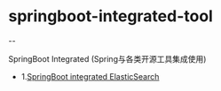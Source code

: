 # springboot-integrated-tool

--

SpringBoot Integrated (Spring与各类开源工具集成使用)


- 1.[SpringBoot integrated ElasticSearch](https://github.com/Lotharing/springboot-integrated-tool/blob/master/springboot-elasticsearch/READEME.md)
